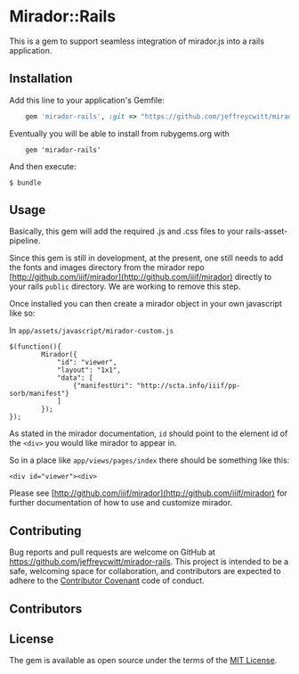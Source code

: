 # Mirador::Rails

This is a gem to support seamless integration of mirador.js into a rails application.

## Installation

Add this line to your application's Gemfile:

```ruby
	gem 'mirador-rails', :git => "https://github.com/jeffreycwitt/mirador-rails.git"

```

Eventually you will be able to install from rubygems.org with 

```
    gem 'mirador-rails'
```

And then execute:

    $ bundle


## Usage

Basically, this gem will add the required .js and .css files to your rails-asset-pipeline.

Since this gem is still in development, at the present, one still needs to add the fonts and images directory from the mirador repo [http://github.com/iiif/mirador](http://github.com/iiif/mirador) directly to your rails `public` directory. We are working to remove this step.

Once installed you can then create a mirador object in your own javascript like so:

In `app/assets/javascript/mirador-custom.js`

    $(function(){
			Mirador({
				"id": "viewer",
				"layout": "1x1",
				"data": [
					{"manifestUri": "http://scta.info/iiif/pp-sorb/manifest"}
				]
			});
    });

As stated in the mirador documentation, `id` should point to the element id of the `<div>` you would like mirador to appear in.

So in a place like `app/views/pages/index` there should be something like this: 

    <div id="viewer"><div>

Please see [http://github.com/iiif/mirador](http://github.com/iiif/mirador) for further documentation of how to use and customize mirador. 

## Contributing

Bug reports and pull requests are welcome on GitHub at https://github.com/jeffreycwitt/mirador-rails. This project is intended to be a safe, welcoming space for collaboration, and contributors are expected to adhere to the [Contributor Covenant](contributor-covenant.org) code of conduct.

## Contributors


## License

The gem is available as open source under the terms of the [MIT License](http://opensource.org/licenses/MIT).

